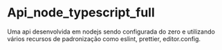 # Api_node_typescript_full
Uma api desenvolvida em nodejs sendo configurada do zero e utilizando vários recursos de padronização como eslint, prettier, editor.config.
